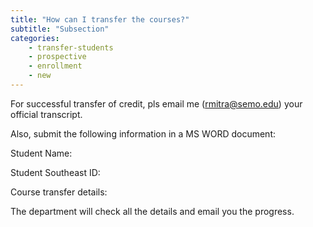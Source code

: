 ```yaml
---
title: "How can I transfer the courses?"
subtitle: "Subsection"
categories:
    - transfer-students
    - prospective
    - enrollment
    - new
---
```

For successful transfer of credit, pls email me (rmitra@semo.edu) your official transcript. 

Also, submit the following information in a MS WORD document:

Student Name: 

Student Southeast ID:  

Course transfer details: 


The department will check all the details and email you the progress.